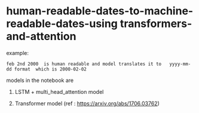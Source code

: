 # human-readable-dates-to-machine-readable-dates-using transformers-and-attention

example:
    
    feb 2nd 2000  is human readable and model translates it to   yyyy-mm-dd format  which is 2000-02-02
    
    
models in the notebook are 
1.  LSTM + multi_head_attention model 

2. Transformer model (ref : https://arxiv.org/abs/1706.03762)
